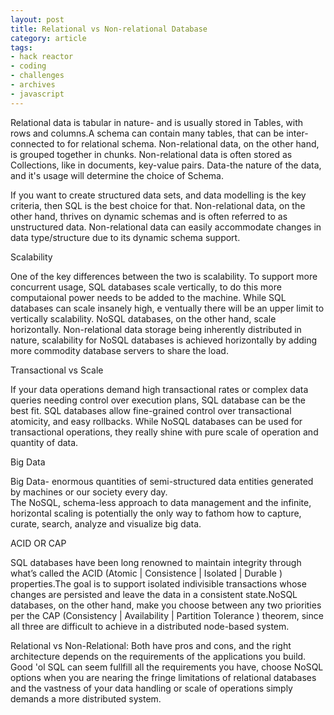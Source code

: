 ```yaml
---
layout: post
title: Relational vs Non-relational Database
category: article
tags:
- hack reactor
- coding
- challenges
- archives
- javascript
---
```

<p>
Relational data is tabular in nature- and is usually stored
in Tables, with rows and columns.A schema can contain many 
tables, that can be inter-connected to for relational schema.
Non-relational data, on the other hand, is grouped together in 
chunks. Non-relational data is often stored as Collections, like
in documents, key-value pairs. Data-the nature of the data, and it's 
usage will determine the choice
of Schema.
</p>

If you want to create structured data sets, and data modelling
is the key criteria, then SQL is the best choice for that.
Non-relational data, on the other hand, thrives on dynamic schemas 
and is often referred to as unstructured data. Non-relational data can 
easily accommodate changes in data type/structure due to its dynamic schema 
support.

Scalability

One of the key differences between the two is scalability. To support more 
concurrent usage, SQL databases scale vertically, to do this more computaional
power needs to be added to the machine. While SQL databases can scale insanely high, e
ventually there will be an upper limit to vertically scalability. NoSQL databases, on the other hand, 
scale horizontally. Non-relational data storage being inherently distributed in nature, scalability 
for NoSQL databases is achieved horizontally by adding more commodity database servers to share the load.

Transactional vs Scale

If your data operations demand high transactional rates or complex data queries needing control over execution 
plans, SQL database can be the best fit. SQL databases allow fine-grained control over transactional atomicity, 
and easy rollbacks. While NoSQL databases can be used for transactional operations, they really shine with pure 
scale of operation and quantity of data.

Big Data

Big Data- enormous quantities of semi-structured data entities generated by machines or our society every day.  
The NoSQL, schema-less approach to data management and the infinite, horizontal scaling is potentially the only way 
to fathom how to capture, curate, search, analyze and visualize big data.

ACID OR CAP

SQL databases have been long renowned to maintain integrity through what’s called the ACID (Atomic | Consistence | 
Isolated | Durable ) properties.The goal is to support isolated indivisible transactions whose changes are
 persisted and leave the data in a consistent state.NoSQL databases, on the other hand, make you choose between any 
two priorities per the CAP (Consistency | Availability | Partition Tolerance )
 theorem, since all three are difficult to achieve in a distributed node-based system.

Relational vs Non-Relational: Both have pros and cons, and the right architecture depends on the requirements of the applications 
you build. Good 'ol SQL can seem fullfill all the requirements you have, choose NoSQL options when you are nearing the fringe 
limitations of relational databases and the vastness of your data handling or scale of operations simply demands a more distributed system.
